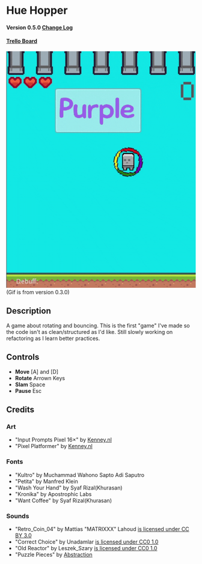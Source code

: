 # Hue Hopper
#### Version 0.5.0 [Change Log](https://github.com/sugarvoid/hue-hopper/blob/Current/docs/CHANGELOG.md)

#### [Trello Board](https://trello.com/b/aLnKhPKY/hue-hopper)


![](https://github.com/sugarvoid/hue-hopper/blob/Current/docs/hue.gif) \
(Gif is from version 0.3.0)

## Description
A game about rotating and bouncing. This is the first "game" I've made so the code isn't as clean/structured as I'd like. Still slowly working on refactoring as I learn better practices.

## Controls 
- **Move** [A] and [D]
- **Rotate** Arrown Keys
- **Slam** Space
- **Pause** Esc

## Credits

### Art

- "Input Prompts Pixel 16×" by [Kenney.nl](https://kenney.itch.io/)
- "Pixel Platformer" by [Kenney.nl](https://kenney.itch.io/)

### Fonts

- "Kultro" by Muchammad Wahono Sapto Adi Saputro
- "Petita" by Manfred Klein
- "Wash Your Hand" by Syaf Rizal(Khurasan)
- "Kronika" by Apostrophic Labs
- "Want Coffee" by Syaf Rizal(Khurasan)

### Sounds

- "Retro_Coin_04" by Mattias "MATRIXXX" Lahoud [is licensed under CC BY 3.0](https://creativecommons.org/licenses/by/3.0/)
- "Correct Choice" by Unadamlar [is licensed under CC0 1.0](https://creativecommons.org/publicdomain/zero/1.0/)
- "Old Reactor" by Leszek_Szary [is licensed under CC0 1.0](https://creativecommons.org/publicdomain/zero/1.0/)
- "Puzzle Pieces" by [Abstraction](http://www.abstractionmusic.com/)
